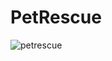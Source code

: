 # PetRescue

![petrescue](https://user-images.githubusercontent.com/65924396/120513977-2bfcb780-c3a3-11eb-92fa-4dc2cd7ce41d.jpg)
